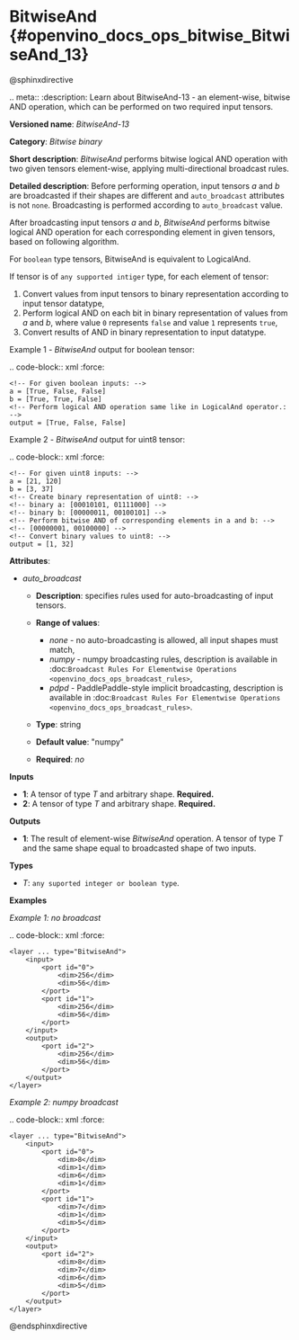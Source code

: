# BitwiseAnd {#openvino_docs_ops_bitwise_BitwiseAnd_13}

@sphinxdirective

.. meta::
  :description: Learn about BitwiseAnd-13 - an element-wise, bitwise AND operation, which can be performed on two required input tensors.

**Versioned name**: *BitwiseAnd-13*

**Category**: *Bitwise binary*

**Short description**: *BitwiseAnd* performs bitwise logical AND operation with two given tensors element-wise, applying multi-directional broadcast rules.

**Detailed description**: Before performing operation, input tensors *a* and *b* are broadcasted if their shapes are different and ``auto_broadcast`` attributes is not ``none``. Broadcasting is performed according to ``auto_broadcast`` value.

After broadcasting input tensors *a* and *b*, *BitwiseAnd* performs bitwise logical AND operation for each corresponding element in given tensors, based on following algorithm.

For ``boolean`` type tensors, BitwiseAnd is equivalent to LogicalAnd.

If tensor is of ``any supported intiger`` type, for each element of tensor:
1. Convert values from input tensors to binary representation according to input tensor datatype,
2. Perform logical AND on each bit in binary representation of values from *a* and *b*, where value ``0`` represents ``false`` and value ``1`` represents ``true``,
3. Convert results of AND in binary representation to input datatype.

Example 1 - *BitwiseAnd* output for boolean tensor:

.. code-block:: xml
    :force:

    <!-- For given boolean inputs: -->
    a = [True, False, False]
    b = [True, True, False]
    <!-- Perform logical AND operation same like in LogicalAnd operator.: -->
    output = [True, False, False]

Example 2 - *BitwiseAnd* output for uint8 tensor:

.. code-block:: xml
    :force:

    <!-- For given uint8 inputs: -->
    a = [21, 120]
    b = [3, 37]
    <!-- Create binary representation of uint8: -->
    <!-- binary a: [00010101, 01111000] -->
    <!-- binary b: [00000011, 00100101] -->
    <!-- Perform bitwise AND of corresponding elements in a and b: -->
    <!-- [00000001, 00100000] -->
    <!-- Convert binary values to uint8: -->
    output = [1, 32]

**Attributes**:

* *auto_broadcast*

  * **Description**: specifies rules used for auto-broadcasting of input tensors.
  * **Range of values**:

    * *none* - no auto-broadcasting is allowed, all input shapes must match,
    * *numpy* - numpy broadcasting rules, description is available in :doc:`Broadcast Rules For Elementwise Operations <openvino_docs_ops_broadcast_rules>`,
    * *pdpd* - PaddlePaddle-style implicit broadcasting, description is available in :doc:`Broadcast Rules For Elementwise Operations <openvino_docs_ops_broadcast_rules>`.

  * **Type**: string
  * **Default value**: "numpy"
  * **Required**: *no*

**Inputs**

* **1**: A tensor of type *T* and arbitrary shape. **Required.**
* **2**: A tensor of type *T* and arbitrary shape. **Required.**

**Outputs**

* **1**: The result of element-wise *BitwiseAnd* operation. A tensor of type *T* and the same shape equal to broadcasted shape of two inputs.

**Types**

* *T*: ``any suported integer or boolean type``.

**Examples**

*Example 1: no broadcast*

.. code-block:: xml
    :force:

    <layer ... type="BitwiseAnd">
        <input>
            <port id="0">
                <dim>256</dim>
                <dim>56</dim>
            </port>
            <port id="1">
                <dim>256</dim>
                <dim>56</dim>
            </port>
        </input>
        <output>
            <port id="2">
                <dim>256</dim>
                <dim>56</dim>
            </port>
        </output>
    </layer>


*Example 2: numpy broadcast*

.. code-block:: xml
    :force:

    <layer ... type="BitwiseAnd">
        <input>
            <port id="0">
                <dim>8</dim>
                <dim>1</dim>
                <dim>6</dim>
                <dim>1</dim>
            </port>
            <port id="1">
                <dim>7</dim>
                <dim>1</dim>
                <dim>5</dim>
            </port>
        </input>
        <output>
            <port id="2">
                <dim>8</dim>
                <dim>7</dim>
                <dim>6</dim>
                <dim>5</dim>
            </port>
        </output>
    </layer>


@endsphinxdirective
